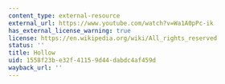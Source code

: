 ```yaml
---
content_type: external-resource
external_url: https://www.youtube.com/watch?v=Wa1A0pPc-ik
has_external_license_warning: true
license: https://en.wikipedia.org/wiki/All_rights_reserved
status: ''
title: Hollow
uid: 1558f23b-e32f-4115-9d44-dabdc4af459d
wayback_url: ''
---
```

